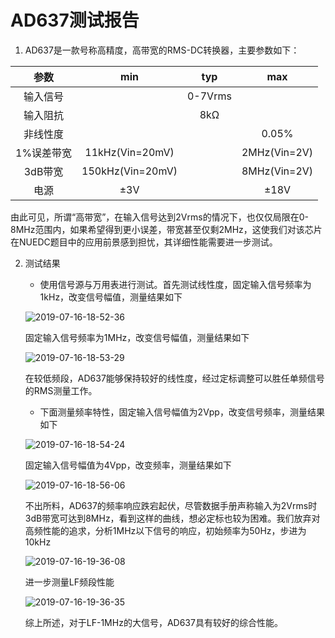 # AD637测试报告  

1. AD637是一款号称高精度，高带宽的RMS-DC转换器，主要参数如下：  

参数|min|typ|max
:-:|:-:|:-:|:-:
输入信号||0-7Vrms|
输入阻抗||8kΩ|
非线性度|||0.05%
1%误差带宽|11kHz(Vin=20mV)||2MHz(Vin=2V)
3dB带宽|150kHz(Vin=20mV)||8MHz(Vin=2V)
电源|±3V||±18V

由此可见，所谓“高带宽”，在输入信号达到2Vrms的情况下，也仅仅局限在0-8MHz范围内，如果希望得到更小误差，带宽甚至仅剩2MHz，这使我们对该芯片在NUEDC题目中的应用前景感到担忧，其详细性能需要进一步测试。

2. 测试结果  

    * 使用信号源与万用表进行测试。首先测试线性度，固定输入信号频率为1kHz，改变信号幅值，测量结果如下  
      
    ![2019-07-16-18-52-36](http://oss.cnworkshop.xyz/3e082e33c206a223ff75931050423149.png)  

    固定输入信号频率为1MHz，改变信号幅值，测量结果如下  

    ![2019-07-16-18-53-29](http://oss.cnworkshop.xyz/460d2b85247e4bbe69ddec96245ed37c.png)

    在较低频段，AD637能够保持较好的线性度，经过定标调整可以胜任单频信号的RMS测量工作。  

    * 下面测量频率特性，固定输入信号幅值为2Vpp，改变信号频率，测量结果如下  

    ![2019-07-16-18-54-24](http://oss.cnworkshop.xyz/6c669f39b16657198a345a90905410e8.png)  

    固定输入信号幅值为4Vpp，改变频率，测量结果如下  

    ![2019-07-16-18-56-06](http://oss.cnworkshop.xyz/4b31d0cef509d67af62a51b73f6baa79.png)

    不出所料，AD637的频率响应跌宕起伏，尽管数据手册声称输入为2Vrms时3dB带宽可达到8MHz，看到这样的曲线，想必定标也较为困难。我们放弃对高频性能的追求，分析1MHz以下信号的响应，初始频率为50Hz，步进为10kHz  

    ![2019-07-16-19-36-08](http://oss.cnworkshop.xyz/bb8f940cce5d957771e6c8058915591a.png) 

    进一步测量LF频段性能  

    ![2019-07-16-19-36-35](http://oss.cnworkshop.xyz/d561c7d5f63b4b4ae1666628918ce977.png)  

    综上所述，对于LF-1MHz的大信号，AD637具有较好的综合性能。

